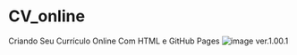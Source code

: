 # CV_online
Criando Seu Currículo Online Com HTML e GitHub Pages
![image](https://user-images.githubusercontent.com/101059784/233257711-080ae64d-154c-4a43-a557-a8df351fe460.png)
ver.1.00.1
